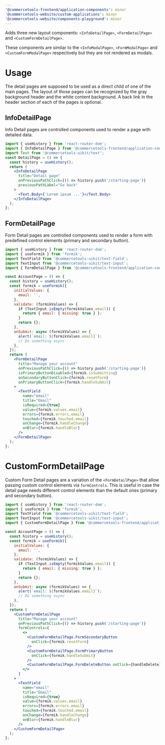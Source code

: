 ```yaml
---
'@commercetools-frontend/application-components': minor
'@commercetools-website/custom-applications': minor
'@commercetools-website/components-playground': minor
---
```


Adds three new layout components: `<InfoDetailPage>`, `<FormDetailPage>` and `<CustomFormDetailPage>`.

These components are similar to the `<InfoModalPage>`, `<FormModalPage>` and `<CustomFormModalPage>` respectively but they are not rendered as modals.

# Usage

The detail pages are supposed to be used as a direct child of one of the main pages.
The layout of those pages can be recognized by the gray background header and the white content background. A back link in the header section of each of the pages is optional.

## InfoDetailPage

Info Detail pages are controlled components used to render a page with detailed data.

```jsx
import { useHistory } from 'react-router-dom';
import { InfoDetailPage } from '@commercetools-frontend/application-components';
import Text from '@commercetools-uikit/text';
const DetailPage = () => {
  const history = useHistory();
  return (
    <InfoDetailPage
      title="Detail page"
      onPreviousPathClick={() => history.push('/starting-page')}
      previousPathLabel="Go back"
    >
      <Text.Body>{'Lorem ipsum ...'}</Text.Body>
    </InfoDetailPage>
  );
};
```

## FormDetailPage

Form Detail pages are controlled components used to render a form with predefined control elements (primary and secondary button).

```jsx
import { useHistory } from 'react-router-dom';
import { useFormik } from 'formik';
import TextField from '@commercetools-uikit/text-field';
import TextInput from '@commercetools-uikit/text-input';
import { FormDetailPage } from '@commercetools-frontend/application-components';

const AccountPage = () => {
  const history = useHistory();
  const formik = useFormik({
    initialValues: {
      email: '',
    },
    validate: (formikValues) => {
      if (TextInput.isEmpty(formikValues.email)) {
        return { email: { missing: true } };
      }
      return {};
    },
    onSubmit: async (formikValues) => {
      alert(`email: ${formikValues.email}`);
      // Do something async
    },
  });
  return (
    <FormDetailPage
      title="Manage your account"
      onPreviousPathClick={() => history.push('/starting-page')}
      isPrimaryButtonDisabled={formik.isSubmitting}
      onSecondaryButtonClick={formik.resetForm}
      onPrimaryButtonClick={formik.handleSubmit}
    >
      <TextField
        name="email"
        title="Email"
        isRequired={true}
        value={formik.values.email}
        errors={formik.errors.email}
        touched={formik.touched.email}
        onChange={formik.handleChange}
        onBlur={formik.handleBlur}
      />
    </FormDetailPage>
  );
};
```

# CustomFormDetailPage

Custom Form Detail pages are a variation of the `<FormDetailPage>` that allow passing custom control elements via `formControls`.
This is useful in case the detail page needs different control elements than the default ones (primary and secondary button).

```jsx
import { useHistory } from 'react-router-dom';
import { useFormik } from 'formik';
import TextField from '@commercetools-uikit/text-field';
import TextInput from '@commercetools-uikit/text-input';
import { CustomFormDetailPage } from '@commercetools-frontend/application-components';

const AccountPage = () => {
  const history = useHistory();
  const formik = useFormik({
    initialValues: {
      email: '',
    },
    validate: (formikValues) => {
      if (TextInput.isEmpty(formikValues.email)) {
        return { email: { missing: true } };
      }
      return {};
    },
    onSubmit: async (formikValues) => {
      alert(`email: ${formikValues.email}`);
      // Do something async
    },
  });
  return (
    <CustomFormDetailPage
      title="Manage your account"
      onPreviousPathClick={() => history.push('/starting-page')}
      formControls={
        <>
          <CustomFormDetailPage.FormSecondaryButton
            onClick={formik.resetForm}
          />
          <CustomFormDetailPage.FormPrimaryButton
            onClick={formik.handleSubmit}
          />
          <CustomFormDetailPage.FormDeleteButton onClick={handleDelete} />
        </>
      }
    >
      <TextField
        name="email"
        title="Email"
        isRequired={true}
        value={formik.values.email}
        errors={formik.errors.email}
        touched={formik.touched.email}
        onChange={formik.handleChange}
        onBlur={formik.handleBlur}
      />
    </CustomFormDetailPage>
  );
};
```
